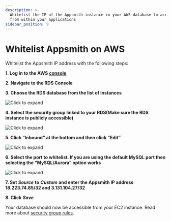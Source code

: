 ```yaml
---
description: >-
  Whitelist the IP of the Appsmith instance in your AWS database to access it
  from within your applications
sidebar_position: 9
---
```


# Whitelist Appsmith on AWS

Whitelist the Appsmith IP address with the following steps:

**1. Log in to the AWS** [**console**](https://aws.amazon.com/console/)

**2. Navigate to the RDS Console**

**3. Choose the RDS database from the list of instances**

![Click to expand](/img/chose\_rds.png)

**4. Select the security group linked to your RDS(Make sure the RDS instance is publicly accessible)**

![Click to expand](/img/chose\_sg.png)

**5. Click “Inbound” at the bottom and then click “Edit”**

![Click to expand](/img/chose\_inbound.png)

**6. Select the port to whitelist. If you are using the default MySQL port then selecting the “MySQL/Aurora” option works**

![Click to expand](/img/edit\_inbound.png)

**7. Set** _**Source**_ **to** _**Custom**_ **and enter the Appsmith IP address 18.223.74.85/32 and 3.131.104.27/32**

**8. Click** _**Save**_

Your database should now be accessible from your EC2 instance. Read more about [security group rules](https://docs.aws.amazon.com/AmazonRDS/latest/UserGuide/USER\_WorkingWithSecurityGroups.html).
